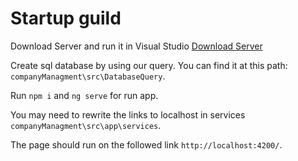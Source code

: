 # Startup guild
Download Server and run it in Visual Studio [Download Server](https://github.com/DamianMatysko/WebServer)

Create sql database by using our query. You can find it at this path:  `companyManagment\src\DatabaseQuery`.

Run `npm i` and `ng serve` for run app. 

You may need to rewrite the links to localhost in services `companyManagment\src\app\services`.

The page should run on the followed link `http://localhost:4200/`.
